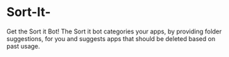 # Sort-It-

Get the Sort it Bot! The Sort it bot categories your apps, by providing folder suggestions, for you and suggests apps that should be deleted based on past usage.

